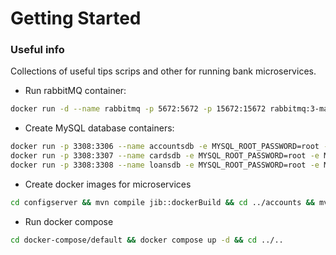 # Getting Started

### Useful info
Collections of useful tips scrips and other for running bank microservices.

* Run rabbitMQ container:
```bash
docker run -d --name rabbitmq -p 5672:5672 -p 15672:15672 rabbitmq:3-management
```
* Create MySQL database containers:
```bash
docker run -p 3308:3306 --name accountsdb -e MYSQL_ROOT_PASSWORD=root -e MYSQL_DATABASE=accountsdb -d mysql
docker run -p 3308:3307 --name cardsdb -e MYSQL_ROOT_PASSWORD=root -e MYSQL_DATABASE=cardsdb -d mysql
docker run -p 3308:3308 --name loansdb -e MYSQL_ROOT_PASSWORD=root -e MYSQL_DATABASE=loansdb -d mysql
```
* Create docker images for microservices
```bash
cd configserver && mvn compile jib::dockerBuild && cd ../accounts && mvn compile jib:dockerBuild && cd ../cards && mvn compile jib:dockerBuild && cd ../loans && mvn compile jib:dockerBuild && cd ..
```
* Run docker compose
```bash
cd docker-compose/default && docker compose up -d && cd ../..
```